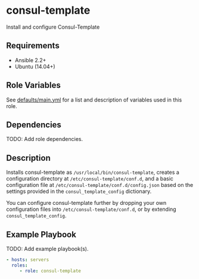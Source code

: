 # consul-template

Install and configure Consul-Template

Requirements
------------
- Ansible 2.2+
- Ubuntu (14.04+)

Role Variables
--------------
See [defaults/main.yml](defaults/main.yml) for a list and description of
variables used in this role.

Dependencies
------------
TODO: Add role dependencies.

Description
-----------
Installs consul-template as `/usr/local/bin/consul-template`, creates a configuration
directory at `/etc/consul-template/conf.d`, and a basic configuration file at
`/etc/consul-template/conf.d/config.json` based on the settings provided in the
`consul_template_config` dictionary.

You can configure consul-template further by dropping your own configuration
files into `/etc/consul-template/conf.d`, or by extending `consul_template_config`.

Example Playbook
----------------
TODO: Add example playbook(s).

```yaml
- hosts: servers
  roles:
     - role: consul-template
```
